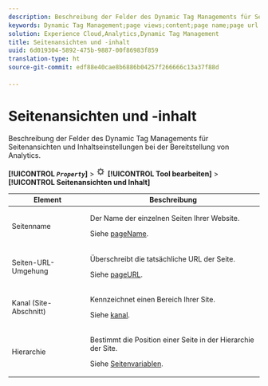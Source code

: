 ```yaml
---
description: Beschreibung der Felder des Dynamic Tag Managements für Seitenansichten und Inhaltseinstellungen bei der Bereitstellung von Analytics.
keywords: Dynamic Tag Management;page views;content;page name;page url override;channel;site section;hierarchy
solution: Experience Cloud,Analytics,Dynamic Tag Management
title: Seitenansichten und -inhalt
uuid: 6d019304-5892-475b-9887-00f86983f859
translation-type: ht
source-git-commit: edf88e40cae8b6886b04257f266666c13a37f88d

---
```



# Seitenansichten und -inhalt

Beschreibung der Felder des Dynamic Tag Managements für Seitenansichten und Inhaltseinstellungen bei der Bereitstellung von Analytics.

**[!UICONTROL *`Property`*]** &gt; ![](assets/settings_gear.png) **[!UICONTROL Tool bearbeiten]** &gt; **[!UICONTROL Seitenansichten und Inhalt]**

<table id="table_654149A8A66B404BBF9BAF8EC67F5F8F"> 
 <thead> 
  <tr> 
   <th colname="col1" class="entry"> Element </th> 
   <th colname="col2" class="entry"> Beschreibung </th> 
  </tr> 
 </thead>
 <tbody> 
  <tr> 
   <td colname="col1"> Seitenname </td> 
   <td colname="col2"> <p>Der Name der einzelnen Seiten Ihrer Website. </p> <p>Siehe <a href="/help/implement/js-implementation/page-variables/pagename.md">pageName</a>. </p> </td> 
  </tr> 
  <tr> 
   <td colname="col1"> Seiten-URL-Umgehung </td> 
   <td colname="col2"> <p> Überschreibt die tatsächliche URL der Seite. </p> <p>Siehe <a href="/help/implement/js-implementation/page-variables/pageurl.md">pageURL</a>. </p> </td> 
  </tr> 
  <tr> 
   <td colname="col1"> Kanal (Site-Abschnitt) </td> 
   <td colname="col2"> <p>Kennzeichnet einen Bereich Ihrer Site. </p> <p>Siehe <a href="/help/implement/js-implementation/page-variables/channel.md">kanal</a>. </p> </td> 
  </tr> 
  <tr> 
   <td colname="col1"> Hierarchie </td> 
   <td colname="col2"> <p>Bestimmt die Position einer Seite in der Hierarchie der Site. </p> <p>Siehe <a href="/help/implement/js-implementation/page-variables/page-variables.md">Seitenvariablen</a>. </p> </td> 
  </tr> 
 </tbody> 
</table>

